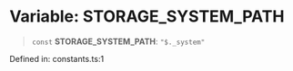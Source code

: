 # Variable: STORAGE\_SYSTEM\_PATH

> `const` **STORAGE\_SYSTEM\_PATH**: `"$._system"`

Defined in: constants.ts:1
